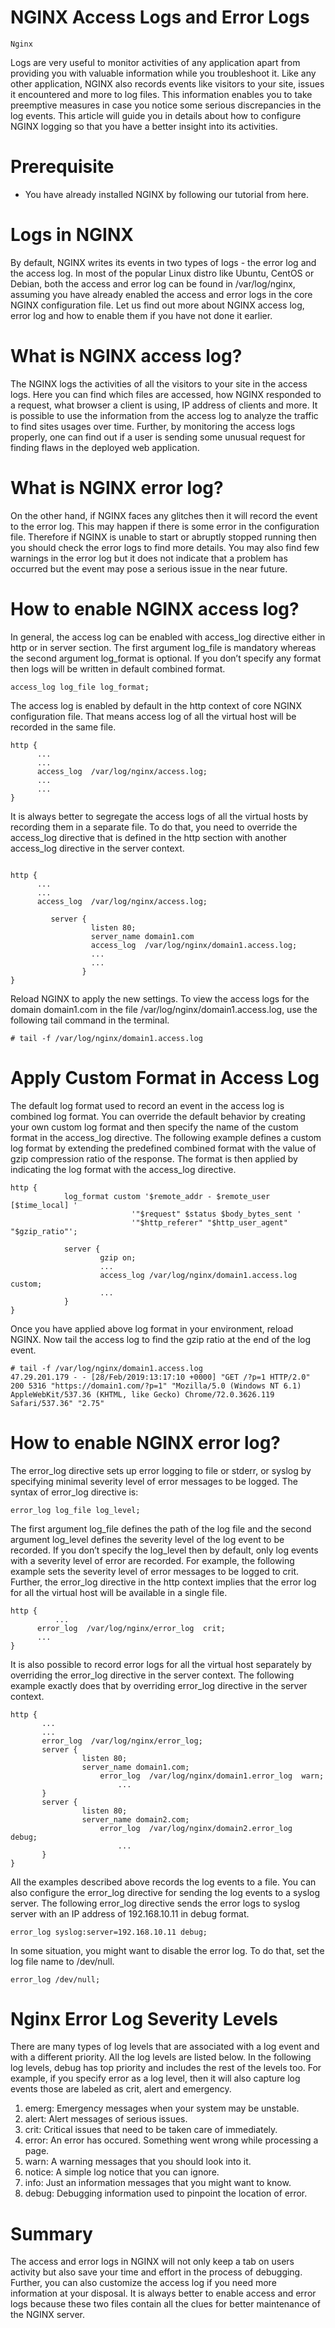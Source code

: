 # NGINX Access Logs and Error Logs

```Nginx```

Logs are very useful to monitor activities of any application apart from providing you with valuable information while you troubleshoot it. Like any other application, NGINX also records events like visitors to your site, issues it encountered and more to log files. This information enables you to take preemptive measures in case you notice some serious discrepancies in the log events. This article will guide you in details about how to configure NGINX logging so that you have a better insight into its activities. 


# Prerequisite


- You have already installed NGINX by following our tutorial from here.

# Logs in NGINX


By default, NGINX writes its events in two types of logs - the error log and the access log. In most of the popular Linux distro like Ubuntu, CentOS or Debian, both the access and error log can be found in /var/log/nginx, assuming you have already enabled the access and error logs in the core NGINX configuration file. Let us find out more about NGINX access log, error log and how to enable them if you have not done it earlier.


# What is NGINX access log?


The NGINX logs the activities of all the visitors to your site in the access logs. Here you can find which files are accessed, how NGINX responded to a request, what browser a client is using, IP address of clients and more. It is possible to use the information from the access log to analyze the traffic to find sites usages over time. Further, by monitoring the access logs properly, one can find out if a user is sending some unusual request for finding flaws in the deployed web application.


# What is NGINX error log?


On the other hand, if NGINX faces any glitches then it will record the event to the error log. This may happen if there is some error in the configuration file. Therefore if NGINX is unable to start or abruptly stopped running then you should check the error logs to find more details. You may also find few warnings in the error log but it does not indicate that a problem has occurred but the event may pose a serious issue in the near future.


# How to enable NGINX access log?


In general, the access log can be enabled with access_log directive either in http or in server section. The first argument log_file is mandatory whereas the second argument log_format is optional. If you don’t specify any format then logs will be written in default combined format.


```
access_log log_file log_format;

```


The access log is enabled by default in the http context of core NGINX configuration file. That means access log of all the virtual host will be recorded in the same file.


```
http {
      ...
      ...
      access_log  /var/log/nginx/access.log;
      ...
      ...
}

```


It is always better to segregate the access logs of all the virtual hosts by recording them in a separate file. To do that, you need to override the access_log directive that is defined in the http section with another access_log directive in the server context.


```

http {
      ...
      ...
      access_log  /var/log/nginx/access.log;
    
         server {
                  listen 80; 
                  server_name domain1.com
                  access_log  /var/log/nginx/domain1.access.log;
                  ...
                  ...
                }
}

```


Reload NGINX to apply the new settings. To view the access logs for the domain domain1.com in the file /var/log/nginx/domain1.access.log, use the following tail command in the terminal.


```
# tail -f /var/log/nginx/domain1.access.log

```


# Apply Custom Format in Access Log


The default log format used to record an event in the access log is combined log format. You can override the default behavior by creating your own custom log format and then specify the name of the custom format in the access_log directive. The following example defines a custom log format by extending the predefined combined format with the value of gzip compression ratio of the response. The format is then applied by indicating the log format with the access_log directive.


```
http {
            log_format custom '$remote_addr - $remote_user [$time_local] '
                           '"$request" $status $body_bytes_sent '
                           '"$http_referer" "$http_user_agent" "$gzip_ratio"';

            server {
                    gzip on;
                    ...
                    access_log /var/log/nginx/domain1.access.log custom;
                    ...
            }
}

```


Once you have applied above log format in your environment, reload NGINX. Now tail the access log to find the gzip ratio at the end of the log event.


```
# tail -f /var/log/nginx/domain1.access.log
47.29.201.179 - - [28/Feb/2019:13:17:10 +0000] "GET /?p=1 HTTP/2.0" 200 5316 "https://domain1.com/?p=1" "Mozilla/5.0 (Windows NT 6.1) AppleWebKit/537.36 (KHTML, like Gecko) Chrome/72.0.3626.119 Safari/537.36" "2.75"

```


# How to enable NGINX error log?


The error_log directive sets up error logging to file or stderr, or syslog by specifying minimal severity level of error messages to be logged. The syntax of error_log directive is:


```
error_log log_file log_level;

```


The first argument log_file defines the path of the log file and the second argument log_level defines the severity level of the log event to be recorded. If you don’t specify the log_level then by default, only log events with a severity level of error are recorded. For example, the following example sets the severity level of error messages to be logged to crit. Further, the error_log directive in the http context implies that the error log for all the virtual host will be available in a single file.


```
http {
       	  ...
	  error_log  /var/log/nginx/error_log  crit;
	  ...
}

```


It is also possible to record error logs for all the virtual host separately by overriding the error_log directive in the server context. The following example exactly does that by overriding error_log directive in the server context.


```
http {
       ...
       ...
       error_log  /var/log/nginx/error_log;
       server {
	        	listen 80;
		        server_name domain1.com;
       		        error_log  /var/log/nginx/domain1.error_log  warn;
                        ...
	   }
       server {
	        	listen 80;
		        server_name domain2.com;
      		        error_log  /var/log/nginx/domain2.error_log  debug;
                        ...
	   }
}

```


All the examples described above records the log events to a file. You can also configure the error_log directive for sending the log events to a syslog server. The following error_log directive sends the error logs to syslog server with an IP address of 192.168.10.11 in debug format.


```
error_log syslog:server=192.168.10.11 debug;

```


In some situation, you might want to disable the error log. To do that, set the log file name to /dev/null.


```
error_log /dev/null;

```


# Nginx Error Log Severity Levels


There are many types of log levels that are associated with a log event and with a different priority. All the log levels are listed below. In the following log levels, debug has top priority and includes the rest of the levels too. For example, if you specify error as a log level, then it will also capture log events those are labeled as crit, alert and emergency.


1. emerg: Emergency messages when your system may be unstable.
2. alert: Alert messages of serious issues.
3. crit: Critical issues that need to be taken care of immediately.
4. error: An error has occured. Something went wrong while processing a page.
5. warn: A warning messages that you should look into it.
6. notice: A simple log notice that you can ignore.
7. info: Just an information messages that you might want to know.
8. debug: Debugging information used to pinpoint the location of error.

# Summary


The access and error logs in NGINX will not only keep a tab on users activity but also save your time and effort in the process of debugging. Further, you can also customize the access log if you need more information at your disposal. It is always better to enable access and error logs because these two files contain all the clues for better maintenance of the NGINX server.


